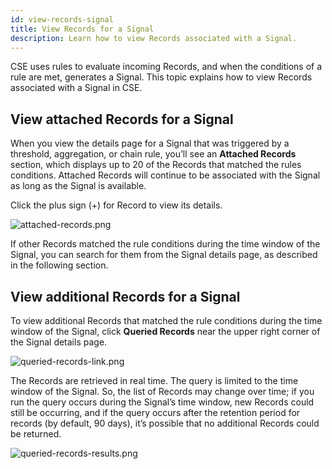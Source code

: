 ```yaml
---
id: view-records-signal
title: View Records for a Signal
description: Learn how to view Records associated with a Signal.
---
```



CSE uses rules to evaluate incoming Records, and when the conditions of a rule are met, generates a Signal. This topic explains how to view Records associated with a Signal in CSE. 

## View attached Records for a Signal

When you view the details page for a Signal that was triggered by a threshold, aggregation, or chain rule, you’ll see an **Attached Records** section, which displays up to 20 of the Records that matched the rules conditions. Attached Records will continue to be associated with the Signal as long as the Signal is available.

Click the plus sign (+) for Record to view its details.

![attached-records.png](/img/cse/attached-records.png)

If other Records matched the rule conditions during the time window of the Signal, you can search for them from the Signal details page, as described in the following section.

## View additional Records for a Signal

To view additional Records that matched the rule conditions during the time window of the Signal, click **Queried Records** near the upper right corner of the Signal details page.

![queried-records-link.png](/img/cse/queried-records-link.png)

The Records are retrieved in real time. The query is limited to the time window of the Signal. So, the list of Records may change over time; if you run the query occurs during the Signal’s time window, new Records could still be occurring, and if the query occurs after the retention period for records (by default, 90 days), it’s possible that no additional Records could be returned. 

![queried-records-results.png](/img/cse/queried-records-results.png)

 


 
